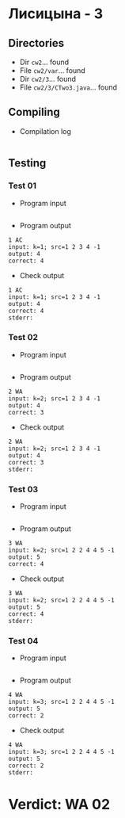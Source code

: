 # Лисицына - 3
## Directories
- Dir `cw2`... found
- File `cw2/var`... found
- Dir `cw2/3`... found
- File `cw2/3/CTwo3.java`... found
## Compiling
- Compilation log
```

```
## Testing
### Test 01
- Program input
```

```
- Program output
```
1 AC
input: k=1; src=1 2 3 4 -1
output: 4
correct: 4

```
- Check output
```
1 AC
input: k=1; src=1 2 3 4 -1
output: 4
correct: 4
stderr:

```
### Test 02
- Program input
```

```
- Program output
```
2 WA
input: k=2; src=1 2 3 4 -1
output: 4
correct: 3

```
- Check output
```
2 WA
input: k=2; src=1 2 3 4 -1
output: 4
correct: 3
stderr:

```
### Test 03
- Program input
```

```
- Program output
```
3 WA
input: k=2; src=1 2 2 4 4 5 -1
output: 5
correct: 4

```
- Check output
```
3 WA
input: k=2; src=1 2 2 4 4 5 -1
output: 5
correct: 4
stderr:

```
### Test 04
- Program input
```

```
- Program output
```
4 WA
input: k=3; src=1 2 2 4 4 5 -1
output: 5
correct: 2

```
- Check output
```
4 WA
input: k=3; src=1 2 2 4 4 5 -1
output: 5
correct: 2
stderr:

```
# Verdict: WA 02
